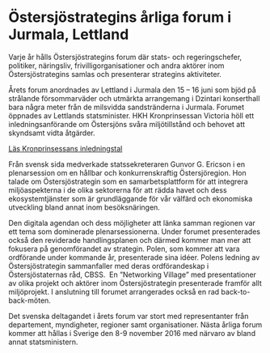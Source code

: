 # Östersjöstrategins årliga forum i Jurmala, Lettland

Varje år hålls Östersjöstrategins forum där stats- och regeringschefer, politiker, näringsliv, frivilligorganisationer och andra aktörer inom Östersjöstrategins samlas och presenterar strategins aktiviteter.

Årets forum anordnades av Lettland i Jurmala den 15 – 16 juni som bjöd på strålande försommarväder och utmärkta arrangemang i Dzintari konserthall bara några meter från de milsvidda sandstränderna i Jurmala. Forumet öppnades av Lettlands statsminister. HKH Kronprinsessan Victoria höll ett inledningsanförande om Östersjöns svåra miljötillstånd och behovet att skyndsamt vidta åtgärder.

[Läs Kronprinsessans inledningstal](http://www.kungahuset.se/kungafamiljen/hkhkronprinsessanvictoria/tal/kronprinsessantal/hkhkronprinsessanvictoriastalvidtheeustrategyforthebalticseaforumijumalalettlandmandagenden15juni.5.751c664a14d8a76c8332b0c.html "HKH Kronprinsessans inledningstal Östersjöstrategin")

Från svensk sida medverkade statssekreteraren Gunvor G. Ericson i en plenarsession om en hållbar och konkurrenskraftig Östersjöregion. Hon talade om Östersjöstrategin som en samarbetsplattform för att integrera miljöaspekterna i de olika sektorerna för att rädda havet och dess ekosystemtjänster som är grundläggande för vår välfärd och ekonomiska utveckling bland annat inom besöksnäringen.

Den digitala agendan och dess möjligheter att länka samman regionen var ett tema som dominerade plenarsessionerna. Under forumet presenterades också den reviderade handlingsplanen och därmed kommer man mer att fokusera på genomförandet av strategin. Polen, som kommer att vara ordförande under kommande år, presenterade sina idéer. Polens ledning av Östersjöstrategin sammanfaller med deras ordförandeskap i Östersjöstaternas råd, CBSS.  En ”Networking Village” med presentationer av olika projekt och aktörer inom Östersjöstrategin presenterade framför allt miljöprojekt. I anslutning till forumet arrangerades också en rad back-to-back-möten.

Det svenska deltagandet i årets forum var stort med representanter från departement, myndigheter, regioner samt organisationer. Nästa årliga forum kommer att hållas i Sverige den 8-9 november 2016 med närvaro av bland annat statsministern.
